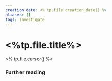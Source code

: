 ```yaml
---
creation date: <% tp.file.creation_date() %>
aliases: []
tags: investigate
---
```


# <%tp.file.title%>
<% tp.file.cursor() %>


### Further reading 
